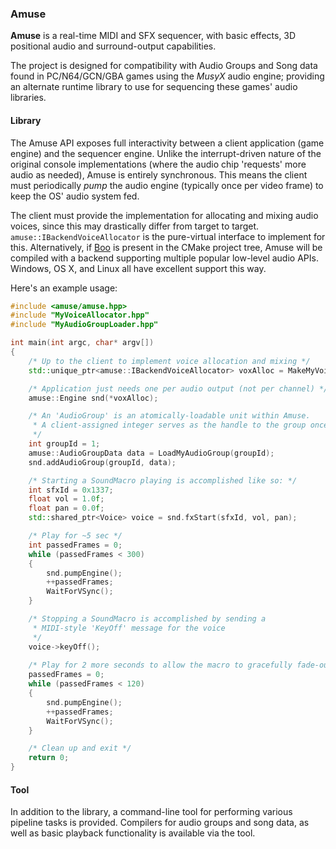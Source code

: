### Amuse

**Amuse** is a real-time MIDI and SFX sequencer, with basic effects, 
3D positional audio and surround-output capabilities.

The project is designed for compatibility with Audio Groups and Song data
found in PC/N64/GCN/GBA games using the *MusyX* audio engine; providing an
alternate runtime library to use for sequencing these games' audio libraries.

#### Library

The Amuse API exposes full interactivity between a client application
(game engine) and the sequencer engine. Unlike the interrupt-driven nature
of the original console implementations (where the audio chip 'requests' more
audio as needed), Amuse is entirely synchronous. This means the client must
periodically *pump* the audio engine (typically once per video frame) to keep
the OS' audio system fed.

The client must provide the implementation for allocating and mixing audio
voices, since this may drastically differ from target to target.
`amuse::IBackendVoiceAllocator` is the pure-virtual interface to implement
for this. Alternatively, if [Boo](https://github.com/AxioDL/boo) is present
in the CMake project tree, Amuse will be compiled with a backend supporting
multiple popular low-level audio APIs. Windows, OS X, and Linux all have
excellent support this way.

Here's an example usage:

```cpp
#include <amuse/amuse.hpp>
#include "MyVoiceAllocator.hpp"
#include "MyAudioGroupLoader.hpp"

int main(int argc, char* argv[])
{
    /* Up to the client to implement voice allocation and mixing */
    std::unique_ptr<amuse::IBackendVoiceAllocator> voxAlloc = MakeMyVoiceAllocator();

    /* Application just needs one per audio output (not per channel) */
    amuse::Engine snd(*voxAlloc);

    /* An 'AudioGroup' is an atomically-loadable unit within Amuse. 
     * A client-assigned integer serves as the handle to the group once loaded
     */
    int groupId = 1;
    amuse::AudioGroupData data = LoadMyAudioGroup(groupId);
    snd.addAudioGroup(groupId, data);

    /* Starting a SoundMacro playing is accomplished like so: */
    int sfxId = 0x1337;
    float vol = 1.0f;
    float pan = 0.0f;
    std::shared_ptr<Voice> voice = snd.fxStart(sfxId, vol, pan);

    /* Play for ~5 sec */
    int passedFrames = 0;
    while (passedFrames < 300)
    {
        snd.pumpEngine();
        ++passedFrames;
        WaitForVSync();
    }

    /* Stopping a SoundMacro is accomplished by sending a
     * MIDI-style 'KeyOff' message for the voice
     */
    voice->keyOff();
    
    /* Play for 2 more seconds to allow the macro to gracefully fade-out */
    passedFrames = 0;
    while (passedFrames < 120)
    {
        snd.pumpEngine();
        ++passedFrames;
        WaitForVSync();
    }

    /* Clean up and exit */
    return 0;
}
```

#### Tool

In addition to the library, a command-line tool for performing various pipeline
tasks is provided. Compilers for audio groups and song data, as well as basic
playback functionality is available via the tool.

